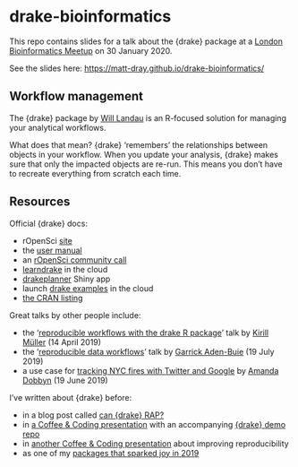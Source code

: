 drake-bioinformatics
====================

This repo contains slides for a talk about the {drake} package at a
<a href="https://www.meetup.com/en-AU/Bioinformatics-London/events/ksqwtmybccbnc/" target="_blank">London Bioinformatics Meetup</a>
on 30 January 2020.

See the slides here:
<a href="https://matt-dray.github.io/drake-bioinformatics/" class="uri">https://matt-dray.github.io/drake-bioinformatics/</a>

Workflow management
-------------------

The {drake} package by
<a href="https://wlandau.github.io/" target="_blank">Will Landau</a> is
an R-focused solution for managing your analytical workflows.

What does that mean? {drake} ‘remembers’ the relationships between
objects in your workflow. When you update your analysis, {drake} makes
sure that only the impacted objects are re-run. This means you don’t
have to recreate everything from scratch each time.

Resources
---------

Official {drake} docs:

-   rOpenSci
    <a href="https://docs.ropensci.org/drake/" target="_blank">site</a>
-   the
    <a href="https://books.ropensci.org/drake/" target="_blank">user manual</a>
-   an
    <a href="https://ropensci.org/commcalls/2019-09-24/" target="_blank">rOpenSci community call</a>
-   <a href="https://github.com/wlandau/learndrake" target="_blank">learndrake</a>
    in the cloud
-   <a href="https://wlandau.shinyapps.io/drakeplanner/_w_7935044f/" target="_blank">drakeplanner</a>
    Shiny app
-   launch
    <a href="https://github.com/wlandau/drake-examples" target="_blank">drake examples</a>
    in the cloud
-   <a href="https://cloud.r-project.org/web/packages/drake/index.html" target="_blank">the CRAN listing</a>

Great talks by other people include:

-   the
    ‘<a href="https://krlmlr.github.io/drake-pitch/#1" target="_blank">reproducible workflows with the drake R package</a>’
    talk by
    <a href="https://twitter.com/krlmlr" target="_blank">Kirill Müller</a>
    (14 April 2019)
-   the
    ‘<a href="https://www.garrickadenbuie.com/talk/drake-intro-biodataclub/" target="_blank">reproducible data workflows</a>’
    talk by
    <a href="https://www.garrickadenbuie.com/" target="_blank">Garrick Aden-Buie</a>
    (19 July 2019)
-   a use case for
    <a href="https://www.youtube.com/watch?v=4vu8h_Zh8Wg&amp;feature=youtu.be" target="_blank">tracking NYC fires with Twitter and Google</a>
    by <a href="https://dobb.ae/" target="_blank">Amanda Dobbyn</a> (19
    June 2019)

I’ve written about {drake} before:

-   in a blog post called
    <a href="https://www.rostrum.blog/2019/07/23/can-drake-rap/" target="_blank">can {drake} RAP?</a>
-   in
    <a href="https://github.com/matt-dray/drake-egg-rap/blob/master/docs/drake-presentation.pdf" target="_blank">a Coffee &amp; Coding presentation</a>
    with an accompanying [{drake} demo
    repo](https://github.com/matt-dray/drake-egg-rap)
-   in
    <a href="https://www.rostrum.blog/2020/01/22/repro-three-things/" target="_blank">another Coffee &amp; Coding presentation</a>
    about improving reproducibility
-   as one of my
    <a href="https://www.rostrum.blog/2019/12/27/pkgs-2019/" target="_blank">packages that sparked joy in 2019</a>
